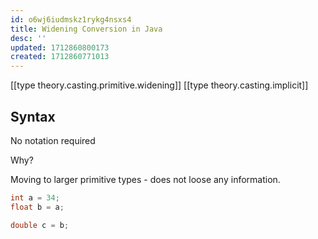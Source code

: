 ```yaml
---
id: o6wj6iudmskz1rykg4nsxs4
title: Widening Conversion in Java
desc: ''
updated: 1712860800173
created: 1712860771013
---
```


[[type theory.casting.primitive.widening]]
[[type theory.casting.implicit]]

## Syntax

No notation required

Why?

Moving to larger primitive types - does not loose any information.

```java
int a = 34;
float b = a;

double c = b;
```
